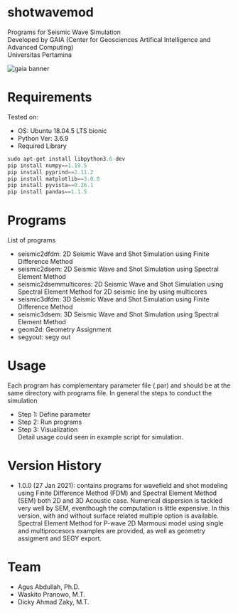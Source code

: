 # shotwavemod
Programs for Seismic Wave Simulation <br /> 
Developed by GAIA (Center for Geosciences Artifical Intelligence and Advanced Computing) <br /> 
Universitas Pertamina

![gaia banner](https://drive.google.com/uc?export=view&id=1O0lNb8YhU_2u9WwroawwWtNuk1Nq7SBN)

# Requirements
Tested on: 
* OS: Ubuntu 18.04.5 LTS bionic
* Python Ver: 3.6.9
* Required Library
```python
sudo apt-get install libpython3.6-dev
pip install numpy==1.19.5
pip install pyprind==2.11.2
pip install matplotlib==3.0.0
pip install pyvista==0.26.1
pip install pandas==1.1.5
```

# Programs
List of programs
* seismic2dfdm: 2D Seismic Wave and Shot Simulation using Finite Difference Method
* seismic2dsem: 2D Seismic Wave and Shot Simulation using Spectral Element Method
* seismic2dsemmulticores: 2D Seismic Wave and Shot Simulation using Spectral Element Method for 2D seismic line by using multicores
* seismic3dfdm: 3D Seismic Wave and Shot Simulation using Finite Difference Method
* seismic3dsem: 3D Seismic Wave and Shot Simulation using Spectral Element Method
* geom2d: Geometry Assignment
* segyout: segy out

# Usage
Each program has complementary parameter file (.par) and should be at the same directory with programs file. In general the steps to conduct the simulation <br />
* Step 1: Define parameter
* Step 2: Run programs
* Step 3: Visualization
<br />Detail usage could seen in example script for simulation.


# Version History
* 1.0.0 (27 Jan 2021): contains programs for wavefield and shot modeling using Finite Difference Method (FDM) and Spectral Element Method (SEM) both 2D and 3D Acoustic case. Numerical dispersion is tackled very well by SEM, eventhough the computation is little expensive. In this version, with and without surface related multiple option is available. Spectral Element Method for P-wave 2D Marmousi model using single and multiprocesors examples are provided, as well as geometry assigment and SEGY export.

# Team
* Agus Abdullah, Ph.D.
* Waskito Pranowo, M.T.
* Dicky Ahmad Zaky, M.T.
